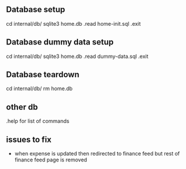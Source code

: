 ## Database setup
cd internal/db/
sqlite3 home.db
.read home-init.sql
.exit

## Database dummy data setup
cd internal/db/
sqlite3 home.db
.read dummy-data.sql
.exit

## Database teardown
cd internal/db/
rm home.db

## other db
.help for list of commands


## issues to fix
- when expense is updated then redirected to finance feed but rest of finance feed page is removed